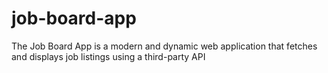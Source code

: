 # job-board-app
The Job Board App is a modern and dynamic web application that fetches and displays job listings using a third-party API
